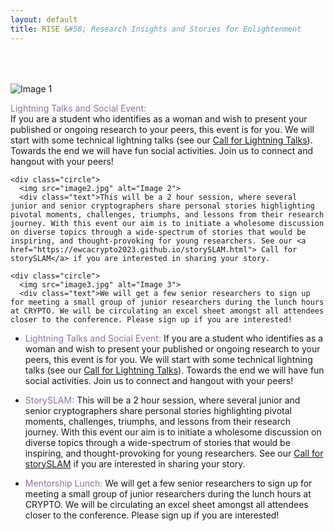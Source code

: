 ```yaml
---
layout: default
title: RISE &#58; Research Insights and Stories for Enlightenment
---
```



<div style="padding-top: 30px;"></div>







<div style="padding-top: 20px;"></div>




 <div class="circle-container">
    <div class="circle">
      <img src="image1.jpg" alt="Image 1">
      <div class="text"><p><span style="color:#8d7698">Lightning Talks and Social Event: </span> </br>If you are a student who identifies as a woman and wish to present your published or ongoing research to your peers, this event is for you. We will start with some technical lightning talks (see our <a href="https://ewcacrypto2023.github.io/callForTalks.html"> Call for Lightning Talks</a>). Towards the end we will have fun social activities. Join us to connect and hangout with your peers!</p>
</div>
    </div>

    <div class="circle">
      <img src="image2.jpg" alt="Image 2">
      <div class="text">This will be a 2 hour session, where several junior and senior cryptographers share personal stories highlighting pivotal moments, challenges, triumphs, and lessons from their research journey. With this event our aim is to initiate a wholesome discussion on diverse topics through a wide-spectrum of stories that would be inspiring, and thought-provoking for young researchers. See our <a href="https://ewcacrypto2023.github.io/storySLAM.html"> Call for storySLAM</a> if you are interested in sharing your story.
</div>
    </div>

    <div class="circle">
      <img src="image3.jpg" alt="Image 3">
      <div class="text">We will get a few senior researchers to sign up for meeting a small group of junior researchers during the lunch hours at CRYPTO. We will be circulating an excel sheet amongst all attendees closer to the conference. Please sign up if you are interested!
</div>
    </div>
  </div>





<ul>
<li><p><span style="color:#8d7698">Lightning Talks and Social Event: </span> If you are a student who identifies as a woman and wish to present your published or ongoing research to your peers, this event is for you. We will start with some technical lightning talks (see our <a href="https://ewcacrypto2023.github.io/callForTalks.html"> Call for Lightning Talks</a>). Towards the end we will have fun social activities. Join us to connect and hangout with your peers! </p> </li>
	
<li><p><span style="color:#8d7698"> StorySLAM: </span> This will be a 2 hour session, where several junior and senior cryptographers share personal stories highlighting pivotal moments, challenges, triumphs, and lessons from their research journey. With this event our aim is to initiate a wholesome discussion on diverse topics through a wide-spectrum of stories that would be inspiring, and thought-provoking for young researchers. See our <a href="https://ewcacrypto2023.github.io/storySLAM.html"> Call for storySLAM</a> if you are interested in sharing your story.</p> </li>

<li><p><span style="color:#8d7698"> Mentorship Lunch: </span> We will get a few senior researchers to sign up for meeting a small group of junior researchers during the lunch hours at CRYPTO. We will be circulating an excel sheet amongst all attendees closer to the conference. Please sign up if you are interested!</p> </li>
</ul>

<div style="padding-top: 40px;"></div>





<div style="padding-top: 150px;"></div>





